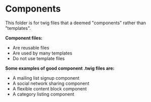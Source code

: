 # Components

This folder is for twig files that a deemed "components" rather than
"templates".

__Component files:__

- Are reusable files
- Are used by many templates
- Do not use template files

__Some examples of good component .twig files are:__

- A mailing list signup component
- A social network sharing component
- A flexible content block component
- A category listing component
